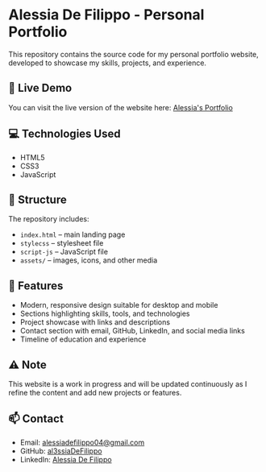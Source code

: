 # Alessia De Filippo - Personal Portfolio

This repository contains the source code for my personal portfolio website, developed to showcase my skills, projects, and experience.

## 🔗 Live Demo
You can visit the live version of the website here: [Alessia's Portfolio](https://al3ssiadefilippo.github.io/Alessia-Personal-Website/)

## 💻 Technologies Used
- HTML5
- CSS3
- JavaScript

## 📂 Structure
The repository includes:  
- `index.html` – main landing page  
- `stylecss` – stylesheet file
- `script-js` – JavaScript file 
- `assets/` – images, icons, and other media  

## 🚀 Features
- Modern, responsive design suitable for desktop and mobile  
- Sections highlighting skills, tools, and technologies  
- Project showcase with links and descriptions  
- Contact section with email, GitHub, LinkedIn, and social media links  
- Timeline of education and experience  

## ⚠️ Note
This website is a work in progress and will be updated continuously as I refine the content and add new projects or features.

## 📫 Contact
- Email: alessiadefilippo04@gmail.com  
- GitHub: [al3ssiaDeFilippo](https://github.com/al3ssiaDeFilippo)  
- LinkedIn: [Alessia De Filippo](https://www.linkedin.com/in/alessia-de-filippo-a26b29381/)
